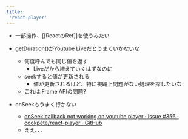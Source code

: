 ```yaml
---
title:
 'react-player'
---
```


- 一部操作、[[ReactのRef]]を使うみたい

- getDuration()がYoutube Liveだとうまくいかないな
    - 何度呼んでも同じ値を返す
        - Liveだから増えていくはずなのに
    - seekすると値が更新される
        - 値が更新されるけど、特に視聴上問題がない処理を探したいな
    - これはiFrame APIの問題?

- onSeekもうまく行かない
    - [onSeek callback not working on youtube player · Issue #356 · cookpete/react-player · GitHub](https://github.com/cookpete/react-player/issues/356)
    - ええ、、、
